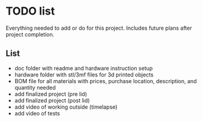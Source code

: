 # TODO list
Everything needed to add or do for this project. Includes future plans after project completion.

## List

* doc folder with readme and hardware instruction setup
* hardware folder with stl/3mf files for 3d printed objects
* BOM file for all materials with prices, purchase location, description, and quantity needed
* add finalized project (pre lid)
* add finalized project (post lid)
* add video of working outside (timelapse)
* add video of tests
